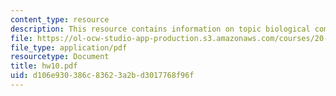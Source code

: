 ```yaml
---
content_type: resource
description: This resource contains information on topic biological computation.
file: https://ol-ocw-studio-app-production.s3.amazonaws.com/courses/20-181-computation-for-biological-engineers-fall-2006/d106e930386c83623a2bd3017768f96f_hw10.pdf
file_type: application/pdf
resourcetype: Document
title: hw10.pdf
uid: d106e930-386c-8362-3a2b-d3017768f96f
---
```


